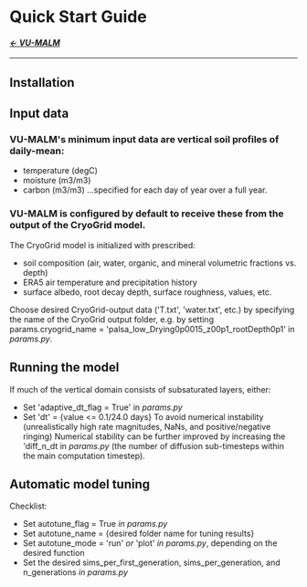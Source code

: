 
# Quick Start Guide

#### _[&larr; VU-MALM](vu_malm.md)_

---

## Installation

## Input data

### VU-MALM's minimum input data are vertical soil profiles of daily-mean: 
- temperature (degC)
- moisture (m3/m3)
- carbon (m3/m3)
...specified for each day of year over a full year.

### VU-MALM is configured by default to receive these from the output of the CryoGrid model. 

The CryoGrid model is initialized with prescribed:
- soil composition (air, water, organic, and mineral volumetric fractions vs. depth)
- ERA5 air temperature and precipitation history
- surface albedo, root decay depth, surface roughness, values, etc.

Choose desired CryoGrid-output data ('T.txt', 'water.txt', etc.) by specifying the name of the CryoGrid output folder, e.g. by setting params.cryogrid_name = 'palsa_low_Drying0p0015_z00p1_rootDepth0p1' in _params.py_.

## Running the model

If much of the vertical domain consists of subsaturated layers, either:
  - Set 'adaptive_dt_flag = True' in _params.py_
  - Set 'dt' = {value <= 0.1/24.0 days}
To avoid numerical instability (unrealistically high rate magnitudes, NaNs, and positive/negative ringing)
Numerical stability can be further improved by increasing the 'diff_n_dt in _params.py_ (the number of diffusion sub-timesteps within the main computation timestep).

## Automatic model tuning

Checklist:
  - Set autotune_flag = True _in params.py_
  - Set autotune_name = {desired folder name for tuning results}
  - Set autotune_mode = 'run' _or_ 'plot' _in params.py_, depending on the desired function
  - Set the desired sims_per_first_generation, sims_per_generation, and n_generations _in params.py_
